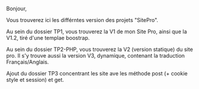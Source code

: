 
Bonjour,

Vous trouverez ici les différntes version des projets "SitePro".

Au sein du dossier TP1, vous trouverez la  V1 de mon Site Pro, ainsi que la V1.2, tiré d'une templae boostrap.

Au sein du dossier TP2-PHP, vous trouverez la V2 (version statique) du site pro. Il s'y trouve aussi la version V3, dynamique, contenant la traduction Français/Anglais.

Ajout du dossier TP3 concentrant les site ave les méthode post (+ cookie style et session) et get.